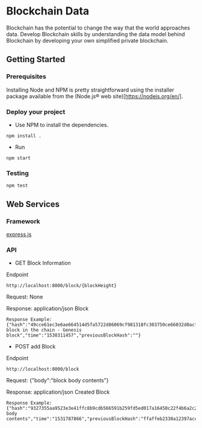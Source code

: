 # Blockchain Data

Blockchain has the potential to change the way that the world approaches data. Develop Blockchain skills by understanding the data model behind Blockchain by developing your own simplified private blockchain.

## Getting Started

### Prerequisites

Installing Node and NPM is pretty straightforward using the installer package available from the (Node.js® web site)[https://nodejs.org/en/].

### Deploy your project

- Use NPM to install the dependencies.
```
npm install .
```

- Run
```
npm start
```

### Testing
```
npm test
```

## Web Services
### Framework
[express.js](https://expressjs.com/)

### API
- GET Block Information

Endpoint
```
http://localhost:8000/block/{blockHeight}
```
Request: None

Response: application/json Block
```
Response Example:
{"hash":"49cce61ec3e6ae664514d5fa5722d86069cf981318fc303750ce66032d0acff3","height":0,"body":"First block in the chain - Genesis block","time":"1530311457","previousBlockHash":""}
```

- POST add Block

Endpoint
```
http://localhost:8000/block
```
Request: {"body":"block body contents"}

Response: application/json Created Block 
```
Response Example:
{"hash":"9327355aa9523e3e41ffc8b9cdb566591b259fd5ed017a16450c22f4b6a2c258","height":2,"body":"block body contents","time":"1531787866","previousBlockHash":"ffaffeb2330a12397acc069791323783ef1a1c8aab17ccf2d6788cdab0360b90"}
```